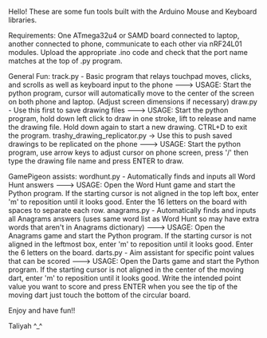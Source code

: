 Hello! These are some fun tools built with the Arduino Mouse and Keyboard libraries.

Requirements:
One ATmega32u4 or SAMD board connected to laptop, another connected to phone, communicate to each other via nRF24L01 modules.
Upload the appropriate .ino code and check that the port name matches at the top of .py program.

General Fun:
track.py - Basic program that relays touchpad moves, clicks, and scrolls as well as keyboard input to the phone
---> USAGE: Start the python program, cursor will automatically move to the center of the screen on both phone and laptop. (Adjust screen dimensions if necessary)
draw.py - Use this first to save drawing files
---> USAGE: Start the python program, hold down left click to draw in one stroke, lift to release and name the drawing file. Hold down again to start a new drawing. CTRL+D to exit the program.
trashy_drawing_replicator.py -> Use this to push saved drawings to be replicated on the phone
---> USAGE: Start the python program, use arrow keys to adjust cursor on phone screen, press '/' then type the drawing file name and press ENTER to draw.

GamePigeon assists:
wordhunt.py - Automatically finds and inputs all Word Hunt answers
---> USAGE: Open the Word Hunt game and start the Python program. If the starting cursor is not aligned in the top left box, enter 'm' to reposition until it looks good. Enter the 16 letters on the board with spaces to separate each row.
anagrams.py - Automatically finds and inputs all Anagrams answers (uses same word list as Word Hunt so may have extra words that aren't in Anagrams dictionary)
---> USAGE: Open the Anagrams game and start the Python program. If the starting cursor is not aligned in the leftmost box, enter 'm' to reposition until it looks good. Enter the 6 letters on the board.
darts.py - Aim assistant for specific point values that can be scored
---> USAGE: Open the Darts game and start the Python program. If the starting cursor is not aligned in the center of the moving dart, enter 'm' to reposition until it looks good. Write the intended point value you want to score and press ENTER when you see the tip of the moving dart just touch the bottom of the circular board.

Enjoy and have fun!!

Taliyah ^_^
